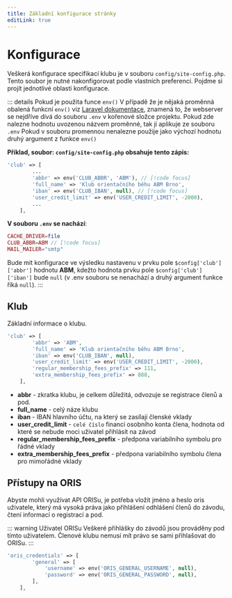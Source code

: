 ```yaml
---
title: Základní konfigurace stránky
editLink: true
---
```


# Konfigurace

Veškerá konfigurace specifikací klubu je v souboru `config/site-config.php`. Tento soubor je nutné nakonfigorovat podle 
vlastních preferencí. Pojdme si projít jednotlivé oblasti konfigurace.

::: details Pokud je použita funce `env()`
V případě že je nějaká proměnná obalená funkcní `env()` viz [Laravel dokumentace](https://laravel.com/docs/11.x/configuration), znamená to, že webserver se nejdříve dívá do souboru
`.env` v kořenové složce projektu. Pokud zde nalezne hodnotu uvozenou názvem proměnné, tak jí aplikuje ze souboru `.env`
Pokud v souboru promennou nenalezne použije jako výchozí hodnotu druhý argument z funkce `env()`

**Příklad, soubor: `config/site-config.php` obsahuje tento zápis:**
```php
'club' => [
        ...
        'abbr' => env('CLUB_ABBR', 'ABM'), // [!code focus]
        'full_name' => 'Klub orientačního běhu ABM Brno',
        'iban' => env('CLUB_IBAN', null), // [!code focus]
        'user_credit_limit' => env('USER_CREDIT_LIMIT', -2000),
        ...
    ],
```

**V souboru `.env` se nachází**:

```php
CACHE_DRIVER=file
CLUB_ABBR=ABM // [!code focus]
MAIL_MAILER="smtp"
```

Bude mít konfigurace ve výsledku nastavenu v prvku pole `$config['club']['abbr']` hodnotu **ABM**, kdežto hodnota
prvku pole `$config['club']['iban']` bude `null` (v .env souboru se nenachází a druhý argument funkce říká `null`).
:::

## Klub

Základní informace o klubu.

```php
'club' => [
        'abbr' => 'ABM', 
        'full_name' => 'Klub orientačního běhu ABM Brno',
        'iban' => env('CLUB_IBAN', null),
        'user_credit_limit' => env('USER_CREDIT_LIMIT', -2000),
        'regular_membership_fees_prefix' => 111,
        'extra_membership_fees_prefix' => 888,
    ],
```

- **abbr** - zkratka klubu, je celkem důležitá, odvozuje se registrace členů a pod.
- **full_name** - celý náze klubu
- **iban** - IBAN hlavního účtu, na který se zasílají členské vklady
- **user_credit_limit** - `celé číslo` financí osobního konta člena, hodnota od které se nebude moci uživatel přihlásit na závod
- **regular_membership_fees_prefix** - předpona variabilního symbolu pro řádné vklady
- **extra_membership_fees_prefix** - předpona variabilního symbolu člena pro mimořádné vklady


## Přístupy na ORIS

Abyste mohli využívat API ORISu, je potřeba vložit jméno a heslo oris uživatele, který má vysoká práva jako přihlášení
odhlášení členů do závodu, čtení informací o registrací a pod.

::: warning Uživatel ORISu
Veškeré přihlášky do závodů jsou prováděny pod tímto uživatelem. Členové klubu nemusí mít právo se sami přihlašovat do ORISu.
:::

```php
'oris_credentials' => [
        'general' => [
            'username' => env('ORIS_GENERAL_USERNAME', null),
            'password' => env('ORIS_GENERAL_PASSWORD', null),
        ],
    ],
```